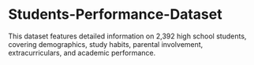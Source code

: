 # Students-Performance-Dataset
This dataset features detailed information on 2,392 high school students, covering demographics, study habits, parental involvement, extracurriculars, and academic performance.
